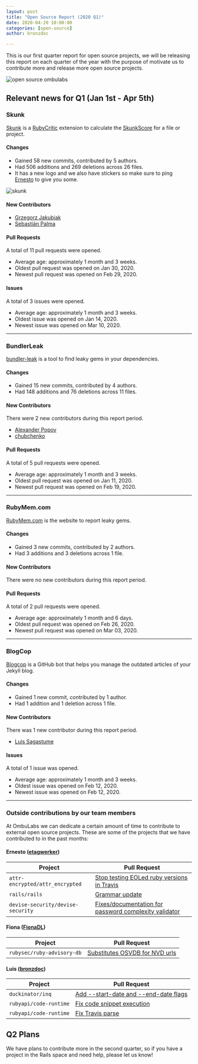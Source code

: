 ```yaml
---
layout: post
title: "Open Source Report (2020 Q1)"
date: 2020-04-20 10:00:00
categories: [open-source]
author: bronzdoc

---
```


This is our first quarter report for open source projects, we will be releasing this report on each quarter of the year with the purpose of motivate us to contribute more and release more open source projects.

<!--more-->

<img src="/blog/assets/images/corgi_fight.jpg" alt="open source ombulabs" class="medium-img">


## Relevant news for Q1 (Jan 1st - Apr 5th)

### Skunk

[Skunk](https://github.com/fastruby/skunk) is a [RubyCritic](https://github.com/whitesmith/rubycritic) extension to calculate the [SkunkScore](https://www.fastruby.io/blog/code-quality/intruducing-skunk-stink-score-calculator.html) for a file or project.

#### Changes
- Gained 58 new commits, contributed by 5 authors.
- Had 506 additions and 269 deletions across 26 files.
- It has a new logo and we also have stickers so make sure to ping [Ernesto](https://github.com/etagwerker) to give you some.

<img src="/blog/assets/images/skunk_logo.png" alt="skunk" />

#### New Contributors
- [Grzegorz Jakubiak](https://github.com/grzegorz-jakubiak)
- [Sebastián Palma](https://github.com/sebastian-palma)

#### Pull Requests
A total of 11 pull requests were opened.

- Average age: approximately 1 month and 3 weeks.
- Oldest pull request was opened on Jan 30, 2020.
- Newest pull request was opened on Feb 29, 2020.

#### Issues
A total of 3 issues were opened.

- Average age: approximately 1 month and 3 weeks.
- Oldest issue was opened on Jan 14, 2020.
- Newest issue was opened on Mar 10, 2020.

---

### BundlerLeak

[bundler-leak](https://github.com/rubymem/bundler-leak) is a tool to find leaky gems in your dependencies.

#### Changes
- Gained 15 new commits, contributed by 4 authors.
- Had 148 additions and 76 deletions across 11 files.

#### New Contributors
There were 2 new contributors during this report period.

- [Alexander Popov](https://github.com/AlexWayfer)
- [chubchenko](https://github.com/chubchenko)

#### Pull Requests
A total of 5 pull requests were opened.

- Average age: approximately 1 month and 3 weeks.
- Oldest pull request was opened on Jan 11, 2020.
- Newest pull request was opened on Feb 19, 2020.

---

### RubyMem.com

[RubyMem.com](https://github.com/rubymem/rubymem.com) is the website to report leaky gems.

#### Changes
- Gained 3 new commits, contributed by 2 authors.
- Had 3 additions and 3 deletions across 1 file.

#### New Contributors
There were no new contributors during this report period.

#### Pull Requests
A total of 2 pull requests were opened.

- Average age: approximately 1 month and 6 days.
- Oldest pull request was opened on Feb 26, 2020.
- Newest pull request was opened on Mar 03, 2020.

---

### BlogCop

[Blogcop](https://github.com/ombulabs/blogcop) is a GitHub bot that helps you manage the outdated articles of your Jekyll blog.

#### Changes
- Gained 1 new commit, contributed by 1 author.
- Had 1 addition and 1 deletion across 1 file.

#### New Contributors
There was 1 new contributor during this report period.

- [Luis Sagastume](https://github.com/bronzdoc)

#### Issues
A total of 1 issue was opened.

- Average age: approximately 1 month and 3 weeks.
- Oldest issue was opened on Feb 12, 2020.
- Newest issue was opened on Feb 12, 2020.

---

### Outside contributions by our team members

At OmbuLabs we can dedicate a certain amount of time to contribute to external open source projects. These are some of the projects that we have contributed to in the past months:

#### Ernesto ([etagwerker](https://github.com/etagwerker))

| Project | Pull Request |
| --- | ----------- |
| `attr-encrypted/attr_encrypted` | [Stop testing EOLed ruby versions in Travis](https://github.com/attr-encrypted/attr_encrypted/pull/364) |
| `rails/rails` | [Grammar update](https://github.com/rails/rails/pull/38441)
|  `devise-security/devise-security` | [Fixes/documentation for password complexity validator](https://github.com/devise-security/devise-security/pull/179) |

#### Fiona ([FionaDL](https://github.com/FionaDL))

| Project | Pull Request |
| --- | ----------- |
| `rubysec/ruby-advisory-db` |  [Substitutes OSVDB for NVD urls](https://github.com/rubysec/ruby-advisory-db/pull/440) |

#### Luis ([bronzdoc](https://github.com/bronzdoc))

| Project | Pull Request |
| --- | ----------- |
| `duckinator/inq` | [Add --start-date and --end-date flags](https://github.com/duckinator/inq/pull/286) |
| `rubyapi/code-runtime` | [Fix code snippet execution](https://github.com/rubyapi/code-runtime/pull/2) |
| `rubyapi/code-runtime` | [Fix Travis parse](https://github.com/duckinator/inq/pull/290) |

## Q2 Plans
We have plans to contribute more in the second quarter, so if you have a project in the Rails space and need help, please let us know!
